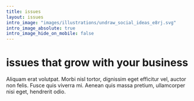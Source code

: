 ```yaml
---
title: issues
layout: issues
intro_image: "images/illustrations/undraw_social_ideas_e8rj.svg"
intro_image_absolute: true
intro_image_hide_on_mobile: false
---
```


# issues that grow with your business

Aliquam erat volutpat. Morbi nisl tortor, dignissim eget efficitur vel, auctor non felis. Fusce quis viverra mi. Aenean quis massa pretium, ullamcorper nisi eget, hendrerit odio.
